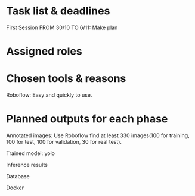 # Task list & deadlines

 First Session FROM 30/10 TO 6/11: Make plan

 

# Assigned roles

# Chosen tools & reasons

Roboflow: Easy and quickly to use.

# Planned outputs for each phase

Annotated images: Use Roboflow find at least 330 images(100 for training, 100 for test, 100 for validation, 30 for real test).


Trained model: yolo


Inference results


Database


Docker
